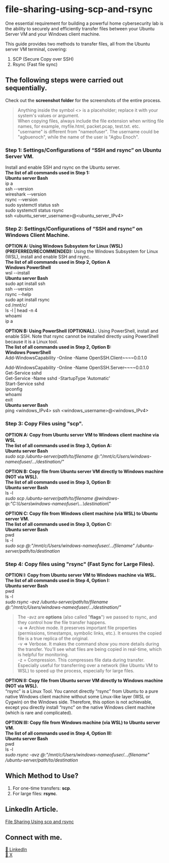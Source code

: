 # file-sharing-using-scp-and-rsync

One essential requirement for building a powerful home cybersecurity lab is the ability to securely and efficiently transfer files between your Ubuntu Server VM and your Windows client machine.

This guide provides two methods to transfer files, all from the Ubuntu server VM terminal, covering:
1. SCP (Secure Copy over SSH)
2. Rsync (Fast file sync)

## The following steps were carried out sequentially.
Check out the **screenshot folder** for the screenshots of the entire process.
> Anything inside the symbol <> is a placeholder; replace it with your system's values or argument.<br>
  When copying files, always include the file extension when writing file names, for example, myfile.html, packet.pcap, test.txt. etc.<br>
  "username" is different from "nameofuser". The username could be "agbuenoch", while the name of the user is "Agbu Enoch".

### Step 1: Settings/Configurations of “SSH and rsync” on Ubuntu Server VM.
Install and enable SSH and rsync on the Ubuntu server.<br>
**The list of all commands used in Step 1:**<br>
**Ubuntu server Bash**<br>
ip a <br>
ssh --version<br>
wireshark --version<br>
rsync --version<br>
sudo systemctl status ssh<br>
sudo systemctl status rsync<br>
ssh <ubuntu_server_username>@<ubuntu_server_IPv4>

### Step 2: Settings/Configurations of “SSH and rsync” on Windows Client Machine.  
**OPTION A: Using Windows Subsystem for Linux (WSL) (PREFERRED/RECOMMENDED):** Using the Windows Subsystem for Linux (WSL), install and enable SSH and rsync.<br>
**The list of all commands used in Step 2, Option A<br>**
**Windows PowerShell**<br>
wsl --install<br>
**Ubuntu server Bash**<br>
sudo apt install ssh<br>
ssh --version<br>
rsync --help<br>
sudo apt install rsync<br>
cd /mnt/c/<br>
ls -l | head -n 4<br>
whoami<br>
ip a<br>

**OPTION B: Using PowerShell (OPTIONAL).**: Using PowerShell, install and enable SSH. Note that rsync cannot be installed directly using PowerShell because it is a Linux tool.<br>
**The list of all commands used in Step 2, Option B:<br>**
**Windows PowerShell**<br>
Add-WindowsCapability -Online -Name OpenSSH.Client~~~~0.0.1.0<br>

Add-WindowsCapability -Online -Name OpenSSH.Server~~~~0.0.1.0<br>
Get-Service sshd<br>
Get-Service -Name sshd -StartupType 'Automatic'<br>
Start-Service sshd<br>
ipconfig<br>
whoami<br>
exit<br>
**Ubuntu server Bash**<br>
ping <windows_IPv4>
ssh <windows_username>@<windows_IPv4>

### Step 3: Copy Files using "scp".
**OPTION A: Copy from Ubuntu server VM to Windows client machine via WSL<br>**
**The list of all commands used in Step 3, Option A:<br>**
**Ubuntu server Bash**<br>
_sudo scp /ubuntu-server/path/to/filename <WSL-username>@<WSL-ip>:"/mnt/c/Users/windows-nameofuser/.../destination/"_<br>
  
**OPTION B: Copy file from Ubuntu server VM directly to Windows machine (NOT via WSL).<br>**
**The list of all commands used in Step 3, Option B:<br>**
**Ubuntu server Bash**<br>
ls -l<br>
_sudo scp /ubuntu-server/path/to/filename <windows-username>@windows-ip:"C:\\Users\\windows-nameofuser\\...\\destination\\"_<br>
  
**OPTION C: Copy file from Windows client machine (via WSL) to Ubuntu server VM.<br>**
**The list of all commands used in Step 3, Option C:<br>**
**Ubuntu server Bash**<br>
pwd<br>
ls -l<br>
_sudo scp <WSL-username>@<WSL-ip>:"/mnt/c/Users/windows-nameofuser/.../filename" /ubuntu-server/path/to/destination_
  
### Step 4: Copy files using "rsync" (Fast Sync for Large Files).
**OPTION I: Copy from Ubuntu server VM to Windows machine via WSL.<br>**
**The list of all commands used in Step 4, Option I:<br>**
**Ubuntu server Bash**<br>
pwd<br>
ls -l<br>
_sudo rsync -avz /ubuntu-server/path/to/filename <WSL-username>@<WSL-ip>:"/mnt/c/Users/windows-nameofuser/.../destination/"_<br>

> The -avz are **options** (also called "**flags**") we passed to rsync, and they control how the file transfer happens.<br>
  -a => Archive mode. It preserves important file properties (permissions, timestamps, symbolic links, etc.). It ensures the copied file    is a true replica of the original.<br>
  -v => Verbose. It makes the command show you more details during the transfer. You’ll see what files are being copied in real-time, 
  which is helpful for monitoring.<br>
  -z = Compression. This compresses file data during transfer. Especially useful for transferring over a network (like Ubuntu VM to WSL) 
  to speed up the process, especially for large files.<br>
  
**OPTION II: Copy file from Ubuntu server VM directly to Windows machine (NOT via WSL).<br>**
“rsync” is a Linux Tool. You cannot directly “rsync” from Ubuntu to a pure native Windows client machine without some Linux-like layer (WSL or Cygwin) on the Windows side. Therefore,     this option is not achievable, except you directly install “rsync” on the native Windows client machine (which is rare and complicated).<br>

**OPTION III: Copy file from Windows machine (via WSL) to Ubuntu server VM.<br>**
**The list of all commands used in Step 4, Option III:<br>**
**Ubuntu server Bash**<br>
pwd<br>
ls -l<br>
_sudo rsync -avz <WSL-username>@<WSL-ip>:"/mnt/c/Users/windows-nameofuser/.../filename" /ubuntu-server/path/to/destination_

## Which Method to Use?
1. For one-time transfers: **scp**. 
2. For large files: **rsync**.

## LinkedIn Article.
[File Sharing Using scp and rsync](https://www.linkedin.com/pulse/file-sharing-using-scp-rsync-enoch-agbu-yeynf/)

## Connect with me.
[🔗 LinkedIn](https://www.linkedin.com/in/agbuenoch)<br>
[🔗 X](https://www.x.com/agbuenoch)
